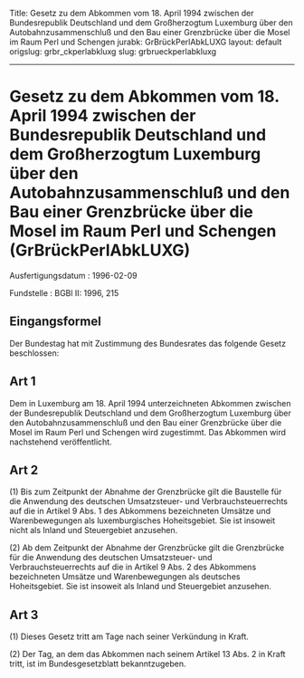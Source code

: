 Title: Gesetz zu dem Abkommen vom 18. April 1994 zwischen der Bundesrepublik Deutschland
  und dem Großherzogtum Luxemburg über den Autobahnzusammenschluß und den Bau einer
  Grenzbrücke über die Mosel im Raum Perl und Schengen
jurabk: GrBrückPerlAbkLUXG
layout: default
origslug: grbr_ckperlabkluxg
slug: grbrueckperlabkluxg

---

# Gesetz zu dem Abkommen vom 18. April 1994 zwischen der Bundesrepublik Deutschland und dem Großherzogtum Luxemburg über den Autobahnzusammenschluß und den Bau einer Grenzbrücke über die Mosel im Raum Perl und Schengen (GrBrückPerlAbkLUXG)

Ausfertigungsdatum
:   1996-02-09

Fundstelle
:   BGBl II: 1996, 215



## Eingangsformel

Der Bundestag hat mit Zustimmung des Bundesrates das folgende Gesetz
beschlossen:


## Art 1

Dem in Luxemburg am 18. April 1994 unterzeichneten Abkommen zwischen
der Bundesrepublik Deutschland und dem Großherzogtum Luxemburg über
den Autobahnzusammenschluß und den Bau einer Grenzbrücke über die
Mosel im Raum Perl und Schengen wird zugestimmt. Das Abkommen wird
nachstehend veröffentlicht.


## Art 2

(1) Bis zum Zeitpunkt der Abnahme der Grenzbrücke gilt die Baustelle
für die Anwendung des deutschen Umsatzsteuer- und
Verbrauchsteuerrechts auf die in Artikel 9 Abs. 1 des Abkommens
bezeichneten Umsätze und Warenbewegungen als luxemburgisches
Hoheitsgebiet. Sie ist insoweit nicht als Inland und Steuergebiet
anzusehen.

(2) Ab dem Zeitpunkt der Abnahme der Grenzbrücke gilt die Grenzbrücke
für die Anwendung des deutschen Umsatzsteuer- und
Verbrauchsteuerrechts auf die in Artikel 9 Abs. 2 des Abkommens
bezeichneten Umsätze und Warenbewegungen als deutsches Hoheitsgebiet.
Sie ist insoweit als Inland und Steuergebiet anzusehen.


## Art 3

(1) Dieses Gesetz tritt am Tage nach seiner Verkündung in Kraft.

(2) Der Tag, an dem das Abkommen nach seinem Artikel 13 Abs. 2 in
Kraft tritt, ist im Bundesgesetzblatt bekanntzugeben.

